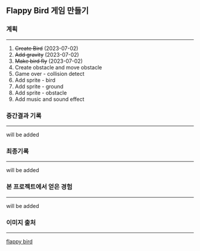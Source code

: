 ## Flappy Bird 게임 만들기

### 계획

---

1. ~~Create Bird~~ (2023-07-02)
2. ~~Add gravity~~ (2023-07-02)
3. ~~Make bird fly~~ (2023-07-02)
4. Create obstacle and move obstacle
5. Game over - collision detect
6. Add sprite - bird
7. Add sprite - ground
8. Add sprite - obstacle
9. Add music and sound effect

### 중간결과 기록

---

will be added

### 최종기록

---

will be added

### 본 프로젝트에서 얻은 경험

---

will be added

### 이미지 출처

---

[flappy bird](https://github.com/samuelcust/flappy-bird-assets/tree/master/sprites)
